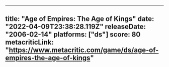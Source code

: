 
---
title: "Age of Empires: The Age of Kings"
date: "2022-04-09T23:38:28.119Z"
releaseDate: "2006-02-14"
platforms: ["ds"]
score: 80
metacriticLink: "https://www.metacritic.com/game/ds/age-of-empires-the-age-of-kings"
---
